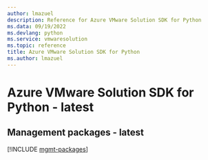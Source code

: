 ```yaml
---
author: lmazuel
description: Reference for Azure VMware Solution SDK for Python
ms.data: 09/19/2022
ms.devlang: python
ms.service: vmwaresolution
ms.topic: reference
title: Azure VMware Solution SDK for Python
ms.author: lmazuel
---
```

# Azure VMware Solution SDK for Python - latest

## Management packages - latest
[!INCLUDE [mgmt-packages](vmware-solution-mgmt-index.md)]